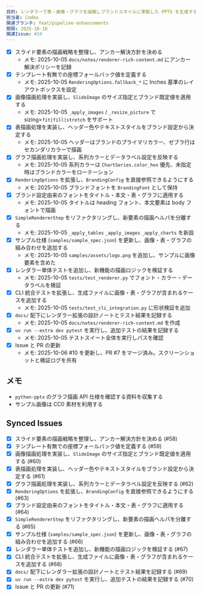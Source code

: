 ```yaml
---
目的: レンダラーで表・画像・グラフを描画しブランドスタイルに準拠した PPTX を生成する
担当者: Codex
関連ブランチ: feat/pipeline-enhancements
期限: 2025-10-18
関連Issue: #10
---
```


- [x] スライド要素の描画戦略を整理し、アンカー解決方針を決める
  - メモ: 2025-10-05 `docs/notes/renderer-rich-content.md` にアンカー解決ポリシーを記録
- [x] テンプレート有無での座標フォールバック値を定義する
  - メモ: 2025-10-05 `RenderingOptions.fallback_*` に Inches 基準のレイアウトボックスを設定
- [x] 画像描画処理を実装し、`SlideImage` のサイズ指定とブランド既定値を適用する
  - メモ: 2025-10-05 `_apply_images` / `_resize_picture` で sizing=`fit|fill|stretch` をサポート
- [x] 表描画処理を実装し、ヘッダー色やテキストスタイルをブランド設定から決定する
  - メモ: 2025-10-05 ヘッダーはブランドのプライマリカラー、ゼブラ行はセカンダリカラーで描画
- [x] グラフ描画処理を実装し、系列カラーとデータラベル設定を反映する
  - メモ: 2025-10-05 系列カラーは `ChartSeries.color_hex` 優先、未指定時はブランドカラーをローテーション
- [x] `RenderingOptions` を拡張し、`BrandingConfig` を直接参照できるようにする
  - メモ: 2025-10-05 ブランドフォントを `BrandingFont` として保持
- [x] ブランド設定由来のフォントをタイトル・本文・表・グラフに適用する
  - メモ: 2025-10-05 タイトルは heading フォント、本文要素は body フォントで描画
- [x] `SimpleRendererStep` をリファクタリングし、新要素の描画ヘルパを分離する
  - メモ: 2025-10-05 `_apply_tables` `_apply_images` `_apply_charts` を新設
- [x] サンプル仕様 (`samples/sample_spec.json`) を更新し、画像・表・グラフの組み合わせを追加する
  - メモ: 2025-10-05 `samples/assets/logo.png` を追加し、サンプルに画像要素を含めた
- [x] レンダラー単体テストを追加し、新機能の描画ロジックを検証する
  - メモ: 2025-10-05 `tests/test_renderer.py` でフォント・カラー・データラベルを検証
- [x] CLI 統合テストを拡張し、生成ファイルに画像・表・グラフが含まれるケースを追加する
  - メモ: 2025-10-05 `tests/test_cli_integration.py` に形状検証を追加
- [x] `docs/` 配下にレンダラー拡張の設計ノートとテスト結果を記録する
  - メモ: 2025-10-05 `docs/notes/renderer-rich-content.md` を作成
- [x] `uv run --extra dev pytest` を実行し、追加テストの結果を記録する
  - メモ: 2025-10-05 テストスイート全体を実行しパスを確認
- [x] Issue と PR の更新
  - メモ: 2025-10-06 #10 を更新し、PR #7 をマージ済み。スクリーンショットと検証ログを共有

## メモ
- `python-pptx` のグラフ描画 API 仕様を確認する資料を収集する
- サンプル画像は CC0 素材を利用する

<!-- BEGIN: issues-sync -->
## Synced Issues
- [x] スライド要素の描画戦略を整理し、アンカー解決方針を決める (#58)
- [x] テンプレート有無での座標フォールバック値を定義する (#59)
- [x] 画像描画処理を実装し、`SlideImage` のサイズ指定とブランド既定値を適用する (#60)
- [x] 表描画処理を実装し、ヘッダー色やテキストスタイルをブランド設定から決定する (#61)
- [x] グラフ描画処理を実装し、系列カラーとデータラベル設定を反映する (#62)
- [x] `RenderingOptions` を拡張し、`BrandingConfig` を直接参照できるようにする (#63)
- [x] ブランド設定由来のフォントをタイトル・本文・表・グラフに適用する (#64)
- [x] `SimpleRendererStep` をリファクタリングし、新要素の描画ヘルパを分離する (#65)
- [x] サンプル仕様 (`samples/sample_spec.json`) を更新し、画像・表・グラフの組み合わせを追加する (#66)
- [x] レンダラー単体テストを追加し、新機能の描画ロジックを検証する (#67)
- [x] CLI 統合テストを拡張し、生成ファイルに画像・表・グラフが含まれるケースを追加する (#68)
- [x] `docs/` 配下にレンダラー拡張の設計ノートとテスト結果を記録する (#69)
- [x] `uv run --extra dev pytest` を実行し、追加テストの結果を記録する (#70)
- [x] Issue と PR の更新 (#71)
<!-- END: issues-sync -->
